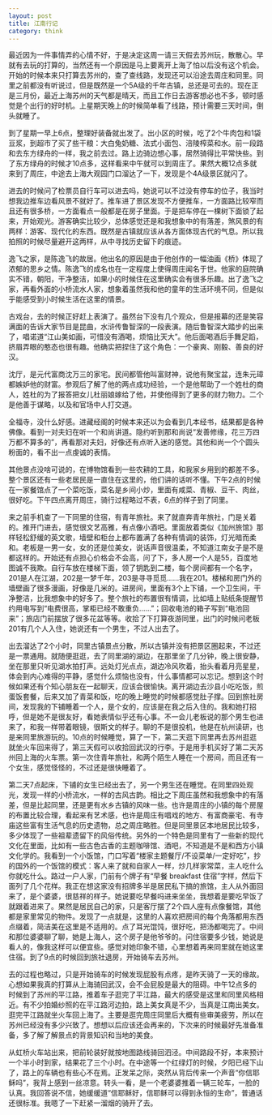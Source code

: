 ```yaml
---
layout: post
title: 江南行记
category: think
---
```


最近因为一件事情弄的心情不好，于是决定这周一请三天假去苏州玩，散散心。早就有去玩的打算的，当然还有一个原因是马上要离开上海了怕以后没有这个机会。开始的时候本来只打算去苏州的，查了查线路，发现还可以沿途去周庄和同里。同里之前都没有听说过，但是既然是一个5A级的千年古镇，总还是可去的。现在正是三月份，最近上海苏州的天气都是晴天，而且工作日去游客想必也不多，顿时感觉是个出行的好时机。上星期天晚上的时候简单看了线路，预计需要三天时间，倒头就睡了。

到了星期一早上6点，整理好装备就出发了。出小区的时候，吃了2个牛肉包和1袋豆浆，到超市了买了些干粮：大白兔奶糖、法式小面包、涪陵榨菜和水。前一段路和去东方绿舟的一样，我之前去过。路上边骑边想心事，居然骑得比平常快些。到了东方绿舟的时候才10点多，这样看来中午就可以到周庄了。果然大概12点多就来到了周庄，中途去上海大观园门口溜达了一下，发现是个4A级景区就闪了。

进去的时候问了检票员自行车可以进去吗，她说可以不过没有停车的位子，我当时想我边推车边看风景不就好了。推车进了景区发现不方便推车，一方面路比较窄而且还有很多桥，一方面看点一般都是在房子里面。于是把车停在一棵树下面锁了起来，开始观光。游客确实比较少，总体感觉还是和我想象中的有落差，煞风景的有两样：游客、现代化的东西。既然是古镇就应该从各方面体现古代的气息。所以我拍照的时候尽量避开这两样，从中寻找历史留下的痕迹。

逸飞之家，是陈逸飞的故居。他出名的原因是由于他创作的一幅油画《桥》体现了浓郁的思乡之情。陈逸飞的成名也在一定程度上使得周庄闻名于世。他家的庭院确实不错，朝阳，干净整洁，如果小的时候住在这里确实会有很多乐趣。出了逸飞之家，再看外面的小桥流水人家，想象着虽然我和他的童年的生活环境不同，但是似乎能感受到小时候生活在这里的情景。

古戏台，去的时候正好赶上表演了。虽然台下没有几个观众，但是报幕的还是笑容满面的告诉大家节目是昆曲，水浒传鲁智深的一段表演。随后鲁智深大踏步的出来了，唱诺道“江山美如画，可惜没有酒喝，烦恼比天大”。他后面喝酒后手舞足蹈，挤眉弄眼的憨态也很有趣。他确实把捏住了这个角色：一个豪爽、刚毅、善良的好汉。

沈厅，是元代富商沈万三的家宅。民间都管他叫富财神，说他有聚宝盆，连朱元璋都嫉妒他的财富。参观后了解了他的两点成功经验，一个是他帮助了一个姓杜的商人，姓杜的为了报答把女儿杜丽娘嫁给了他，并使他得到了更多的财力物力。二个是他善于谋略，以及和官场中人打交道。

全福寺，没什么好感。进藏经阁的时候本来还以为会看到几本经书，结果都是各种佛像。看到一对夫妇在听一个和尚讲道。隐约听到那和尚说“发善修缘，花三万四万都不算多的”，再看那对夫妇，好像还有点听入迷的感觉。其他和尚一个个圆头粉面的，看不出一点虔诚的表情。

其他景点没啥可说的，在博物馆看到一些农耕的工具，和我家乡用到的都差不多。整个景区还有一些老居民是一直住在这里的，他们讲的话听不懂。下午2点的时候在一家餐馆点了一个菜吃饭，菜名是乡间小炒，里面有咸菜、青椒、豆干、肉丝，很好吃。下午四点离开周庄，骑行过程略过不表，6点的样子到了同里。

来之前手机查了一下同里的住宿，有青年旅社。来了就直奔青年旅社，门是关着的。推开门进去，感觉很文艺高雅，有点像小酒吧。里面放着类似《加州旅馆》那样轻松舒缓的英文歌，墙壁和柜台上都布置满了各种有情调的装饰，灯光暗而柔和。老板是一男一女，女的还是位美女，说话声音很温柔，不知道江南女子是不是都这样的。开始还有点担心价格会不会高，问了下，多人房一个人是55，百度地图诚不我欺。自行车放在楼梯下面，领了钥匙到二楼，每个房间都有一个名字，201是人在江湖，202是一梦千年，203是寻寻觅觅……我在201。楼梯和房门外的墙壁画了很多漫画，好像是几米的。进房间，里面有3个上下铺，一个卫生间，干净整洁，比我想象中的好多了。整个旅社的布置很有情调，比如墙上贴纸条提醒节约用电写到“电费很高，掌柜已经不敢重负……”；回收电池的箱子写到“电池回来”；旅店门前摆放了很多花盆等等。收拾了下打算夜游同里，出门的时候问老板201有几个人入住，她说还有一个男生，不过人出去了。

出去溜达了2个小时，同里古镇景点分散，所以古镇并没有把景区圈起来，不过还是一票通用。就随便逛逛，去了同里湖的湖边，在那里坐了几分钟，晚上很安静，坐在那里只听见湖水拍打声。远处灯光点点，湖边冷风吹着，抬头看着月亮星星，体会到内心难得的平静，感觉什么烦恼也没有，什么事情都可以忘记。想到这个时候如果还有个知心朋友在一起聊天，应该会很愉快。离开湖边去沙县小吃吃饭，煎蛋饭套餐，后来又加了青菜和饭，吃的晚上睡觉的时候都感觉肚子撑。回到旅社房间，发现我的下铺睡着一个人，是个女的，应该是在我之后入住的。我和她打招呼，但是她不是很友好，看她表情似乎还有心事。不一会儿老板说的那个男生也进来了，和我一样带着眼镜，很斯文的样子。聊的不是很投机，他是在杭州读研，也是来同里旅游玩的。10点的时候睡觉，算了一下，第二天逛下同里再去苏州逛逛就坐火车回来得了，第三天假可以收拾回武汉的行李。于是用手机买好了第二天苏州回上海的火车票。第一次住青年旅社，和两个陌生人睡在一个房间，而且还有一个女生，感觉怪怪的，不过还是很快睡着了。

第二天7点起床，下铺的女生已经出去了，另一个男生还在睡觉。在同里四处观光，发现一样的小桥流水，一样的古风古韵。相比之下周庄虽然和我想象中的有落差，但是比起同里，还是更有水乡古镇的风味一些。也许是周庄的小镇的每个房屋的布置比较合理，看起来有艺术感，也许是周庄有唱戏的地方、有富商豪宅、有寺庙这些富有生活气息的历史遗物，总之周庄略胜。但是同里景区本地居民比较多，多少体现了一些祖辈遗留下的风俗传统。另外的一个特色是同里有了一些新的现代文化在里面，比如有一些古色古香的主题咖啡馆、酒吧，不知道是不是和西方小镇文化学的。我看到一个小饭馆，门口写着“楼家主题餐厅/不设菜单/一定好吃”，抄的国外的一个饭馆的模式：客人来了就和自家人一样，炒几样家常菜，主人吃什么你就吃什么。路过一户人家，门前有个牌子有“早餐 breakfast 住宿”字样，然后下面列了几个花样。我正在想这家没有招牌多半是居民私下搞的旅馆，主人从外面回来了，是个婆婆，很慈祥的样子。她说要吃早餐吗进来坐坐，我想着是要吃早饭了就跟着进来了。果然是居民自己的家，只是客厅摆了2个四人座有点像餐馆，其他都是家里常见的物件。发现了一点就是，这里的人喜欢把房间的每个角落都用东西点缀着，简洁美在这里是不适用的。点了耳光馄饨，很好吃，把汤都喝完了。中间和那位婆婆聊了聊，她是上海人，这个房子是他爷爷的。问住宿要多少钱，她说是看人的，像我这样可以便宜些。感觉对她印象不错，心里想着再来同里就在她这里住宿。到了9点的时候回到旅社退房，开始骑车去苏州。

去的过程也略过，只是开始骑车的时候发现屁股有点疼，是昨天骑了一天的缘故。心想如果我真的打算从上海骑回武汉，会不会屁股是最大的阻碍。中午12点多的时候到了苏州的平江路，推着车子逛完了平江路，最大的感受是这里和同里风格相近。有不少拍婚纱照的在平江路河边拍，路上美女真是不少，当真是江南出美女。逛完平江路就坐火车回上海了。主要是逛完周庄同里后大概有些审美疲劳，所以在苏州已经没有多少兴致了。想想以后应该还会再来的，下次来的时候最好先准备准备，多了解了解景点的背景知识和当地的美食。

从虹桥火车站出来，把前轮装好就按地图路线骑回泗泾。中间路段不好，本来预计一个半小时到家，结果花了三个小时。在中途等一个红绿灯的时候，夕阳已经下山了，路上的车辆也有些心不在焉。正发呆之际，突然从背后传来一个声音“你信耶稣吗”，我背上感到一丝凉意。转头一看，是一个老婆婆推着一辆三轮车，一脸的认真。我回答说不信，她缓缓道“信耶稣好，信耶稣可以得到永恒的生命”，普通话还很标准。我嗯了一下赶紧一溜烟的骑开了去。